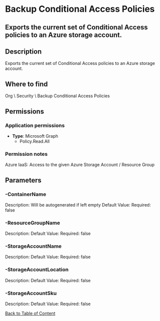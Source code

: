# Backup Conditional Access Policies

## Exports the current set of Conditional Access policies to an Azure storage account.

## Description
Exports the current set of Conditional Access policies to an Azure storage account.

## Where to find
Org \ Security \ Backup Conditional Access Policies

## Permissions
### Application permissions
- **Type**: Microsoft Graph
  - Policy.Read.All

### Permission notes
Azure IaaS: Access to the given Azure Storage Account / Resource Group


## Parameters
### -ContainerName
Description: Will be autogenerated if left empty
Default Value: 
Required: false

### -ResourceGroupName
Description: 
Default Value: 
Required: false

### -StorageAccountName
Description: 
Default Value: 
Required: false

### -StorageAccountLocation
Description: 
Default Value: 
Required: false

### -StorageAccountSku
Description: 
Default Value: 
Required: false


[Back to Table of Content](../../../README.md)

